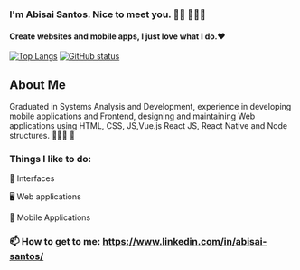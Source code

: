 ### I'm Abisai Santos. Nice to meet you. 👋🏾  🧑🏿‍💻

#### Create websites and mobile apps, I just love what I do.❤️

[![Top Langs](https://github-readme-stats.vercel.app/api/top-langs/?username=AbisaiSan&layout=compact&count_private=true)](https://github.com/AbisaiSan/github-readme-stats)
[![GitHub status](https://github-readme-stats.vercel.app/api?username=AbisaiSan&count_private=true&hide=commits,prs,issues,contribs)](https://github.com/AbisaiSan/github-readme-stats)

## About Me

Graduated in Systems Analysis and Development, experience in developing mobile applications and Frontend, designing and maintaining Web applications using HTML, CSS, JS,Vue.js React JS, React Native and Node structures. 🧑🏿‍💻 📱

### Things I like to do:

🎨 Interfaces

🖥 Web applications

📱 Mobile Applications

### 📫 How to get to me: https://www.linkedin.com/in/abisai-santos/ 

